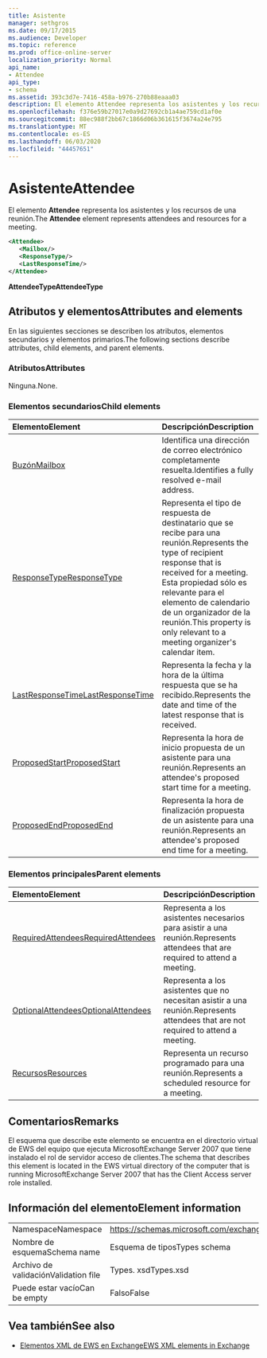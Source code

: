 ```yaml
---
title: Asistente
manager: sethgros
ms.date: 09/17/2015
ms.audience: Developer
ms.topic: reference
ms.prod: office-online-server
localization_priority: Normal
api_name:
- Attendee
api_type:
- schema
ms.assetid: 393c3d7e-7416-458a-b976-270b88eaaa03
description: El elemento Attendee representa los asistentes y los recursos de una reunión.
ms.openlocfilehash: f376e59b27017e0a9d27692cb1a4ae759cd1af0e
ms.sourcegitcommit: 88ec988f2bb67c1866d06b361615f3674a24e795
ms.translationtype: MT
ms.contentlocale: es-ES
ms.lasthandoff: 06/03/2020
ms.locfileid: "44457651"
---
```

# <a name="attendee"></a><span data-ttu-id="db0e2-103">Asistente</span><span class="sxs-lookup"><span data-stu-id="db0e2-103">Attendee</span></span>

<span data-ttu-id="db0e2-104">El elemento **Attendee** representa los asistentes y los recursos de una reunión.</span><span class="sxs-lookup"><span data-stu-id="db0e2-104">The **Attendee** element represents attendees and resources for a meeting.</span></span> 
  
```xml
<Attendee>
   <Mailbox/>
   <ResponseType/>
   <LastResponseTime/>
</Attendee>
```

 <span data-ttu-id="db0e2-105">**AttendeeType**</span><span class="sxs-lookup"><span data-stu-id="db0e2-105">**AttendeeType**</span></span>
## <a name="attributes-and-elements"></a><span data-ttu-id="db0e2-106">Atributos y elementos</span><span class="sxs-lookup"><span data-stu-id="db0e2-106">Attributes and elements</span></span>

<span data-ttu-id="db0e2-107">En las siguientes secciones se describen los atributos, elementos secundarios y elementos primarios.</span><span class="sxs-lookup"><span data-stu-id="db0e2-107">The following sections describe attributes, child elements, and parent elements.</span></span>
  
### <a name="attributes"></a><span data-ttu-id="db0e2-108">Atributos</span><span class="sxs-lookup"><span data-stu-id="db0e2-108">Attributes</span></span>

<span data-ttu-id="db0e2-109">Ninguna.</span><span class="sxs-lookup"><span data-stu-id="db0e2-109">None.</span></span>
  
### <a name="child-elements"></a><span data-ttu-id="db0e2-110">Elementos secundarios</span><span class="sxs-lookup"><span data-stu-id="db0e2-110">Child elements</span></span>

|<span data-ttu-id="db0e2-111">**Elemento**</span><span class="sxs-lookup"><span data-stu-id="db0e2-111">**Element**</span></span>|<span data-ttu-id="db0e2-112">**Descripción**</span><span class="sxs-lookup"><span data-stu-id="db0e2-112">**Description**</span></span>|
|:-----|:-----|
|[<span data-ttu-id="db0e2-113">Buzón</span><span class="sxs-lookup"><span data-stu-id="db0e2-113">Mailbox</span></span>](mailbox.md) <br/> |<span data-ttu-id="db0e2-114">Identifica una dirección de correo electrónico completamente resuelta.</span><span class="sxs-lookup"><span data-stu-id="db0e2-114">Identifies a fully resolved e-mail address.</span></span>  <br/> |
|[<span data-ttu-id="db0e2-115">ResponseType</span><span class="sxs-lookup"><span data-stu-id="db0e2-115">ResponseType</span></span>](responsetype.md) <br/> |<span data-ttu-id="db0e2-116">Representa el tipo de respuesta de destinatario que se recibe para una reunión.</span><span class="sxs-lookup"><span data-stu-id="db0e2-116">Represents the type of recipient response that is received for a meeting.</span></span> <span data-ttu-id="db0e2-117">Esta propiedad sólo es relevante para el elemento de calendario de un organizador de la reunión.</span><span class="sxs-lookup"><span data-stu-id="db0e2-117">This property is only relevant to a meeting organizer's calendar item.</span></span>  <br/> |
|[<span data-ttu-id="db0e2-118">LastResponseTime</span><span class="sxs-lookup"><span data-stu-id="db0e2-118">LastResponseTime</span></span>](lastresponsetime.md) <br/> |<span data-ttu-id="db0e2-119">Representa la fecha y la hora de la última respuesta que se ha recibido.</span><span class="sxs-lookup"><span data-stu-id="db0e2-119">Represents the date and time of the latest response that is received.</span></span>  <br/> |
|[<span data-ttu-id="db0e2-120">ProposedStart</span><span class="sxs-lookup"><span data-stu-id="db0e2-120">ProposedStart</span></span>](proposedstart-attendeetype.md) <br/> |<span data-ttu-id="db0e2-121">Representa la hora de inicio propuesta de un asistente para una reunión.</span><span class="sxs-lookup"><span data-stu-id="db0e2-121">Represents an attendee's proposed start time for a meeting.</span></span> <br/> |
|[<span data-ttu-id="db0e2-122">ProposedEnd</span><span class="sxs-lookup"><span data-stu-id="db0e2-122">ProposedEnd</span></span>](proposedend-attendeetype.md) <br/> |<span data-ttu-id="db0e2-123">Representa la hora de finalización propuesta de un asistente para una reunión.</span><span class="sxs-lookup"><span data-stu-id="db0e2-123">Represents an attendee's proposed end time for a meeting.</span></span> <br/> |
   
### <a name="parent-elements"></a><span data-ttu-id="db0e2-124">Elementos principales</span><span class="sxs-lookup"><span data-stu-id="db0e2-124">Parent elements</span></span>

|<span data-ttu-id="db0e2-125">**Elemento**</span><span class="sxs-lookup"><span data-stu-id="db0e2-125">**Element**</span></span>|<span data-ttu-id="db0e2-126">**Descripción**</span><span class="sxs-lookup"><span data-stu-id="db0e2-126">**Description**</span></span>|
|:-----|:-----|
|[<span data-ttu-id="db0e2-127">RequiredAttendees</span><span class="sxs-lookup"><span data-stu-id="db0e2-127">RequiredAttendees</span></span>](requiredattendees.md) <br/> |<span data-ttu-id="db0e2-128">Representa a los asistentes necesarios para asistir a una reunión.</span><span class="sxs-lookup"><span data-stu-id="db0e2-128">Represents attendees that are required to attend a meeting.</span></span>  <br/> |
|[<span data-ttu-id="db0e2-129">OptionalAttendees</span><span class="sxs-lookup"><span data-stu-id="db0e2-129">OptionalAttendees</span></span>](optionalattendees.md) <br/> |<span data-ttu-id="db0e2-130">Representa a los asistentes que no necesitan asistir a una reunión.</span><span class="sxs-lookup"><span data-stu-id="db0e2-130">Represents attendees that are not required to attend a meeting.</span></span>  <br/> |
|[<span data-ttu-id="db0e2-131">Recursos</span><span class="sxs-lookup"><span data-stu-id="db0e2-131">Resources</span></span>](resources.md) <br/> |<span data-ttu-id="db0e2-132">Representa un recurso programado para una reunión.</span><span class="sxs-lookup"><span data-stu-id="db0e2-132">Represents a scheduled resource for a meeting.</span></span>  <br/> |
   
## <a name="remarks"></a><span data-ttu-id="db0e2-133">Comentarios</span><span class="sxs-lookup"><span data-stu-id="db0e2-133">Remarks</span></span>

<span data-ttu-id="db0e2-134">El esquema que describe este elemento se encuentra en el directorio virtual de EWS del equipo que ejecuta MicrosoftExchange Server 2007 que tiene instalado el rol de servidor acceso de clientes.</span><span class="sxs-lookup"><span data-stu-id="db0e2-134">The schema that describes this element is located in the EWS virtual directory of the computer that is running MicrosoftExchange Server 2007 that has the Client Access server role installed.</span></span>
  
## <a name="element-information"></a><span data-ttu-id="db0e2-135">Información del elemento</span><span class="sxs-lookup"><span data-stu-id="db0e2-135">Element information</span></span>

|||
|:-----|:-----|
|<span data-ttu-id="db0e2-136">Namespace</span><span class="sxs-lookup"><span data-stu-id="db0e2-136">Namespace</span></span>  <br/> |https://schemas.microsoft.com/exchange/services/2006/types  <br/> |
|<span data-ttu-id="db0e2-137">Nombre de esquema</span><span class="sxs-lookup"><span data-stu-id="db0e2-137">Schema name</span></span>  <br/> |<span data-ttu-id="db0e2-138">Esquema de tipos</span><span class="sxs-lookup"><span data-stu-id="db0e2-138">Types schema</span></span>  <br/> |
|<span data-ttu-id="db0e2-139">Archivo de validación</span><span class="sxs-lookup"><span data-stu-id="db0e2-139">Validation file</span></span>  <br/> |<span data-ttu-id="db0e2-140">Types. xsd</span><span class="sxs-lookup"><span data-stu-id="db0e2-140">Types.xsd</span></span>  <br/> |
|<span data-ttu-id="db0e2-141">Puede estar vacío</span><span class="sxs-lookup"><span data-stu-id="db0e2-141">Can be empty</span></span>  <br/> |<span data-ttu-id="db0e2-142">Falso</span><span class="sxs-lookup"><span data-stu-id="db0e2-142">False</span></span>  <br/> |
   
## <a name="see-also"></a><span data-ttu-id="db0e2-143">Vea también</span><span class="sxs-lookup"><span data-stu-id="db0e2-143">See also</span></span>

- [<span data-ttu-id="db0e2-144">Elementos XML de EWS en Exchange</span><span class="sxs-lookup"><span data-stu-id="db0e2-144">EWS XML elements in Exchange</span></span>](ews-xml-elements-in-exchange.md)

